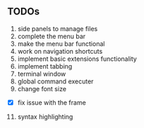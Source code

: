 ## TODOs
1. side panels to manage files
2. complete the menu bar
3. make the menu bar functional
4. work on navigation shortcuts
5. implement basic extensions functionality
6. implement tabbing
7. terminal window
8. global command executer
9. change font size 
- [x] fix issue with the frame 



11. syntax highlighting